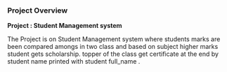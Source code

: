 ### Project Overview

 **Project : Student Management system**

The Project is  on Student Management system where students marks are been compared amongs in two class and based on subject higher marks student gets scholarship. topper of the class get certificate at the end by student name printed with student full_name .



